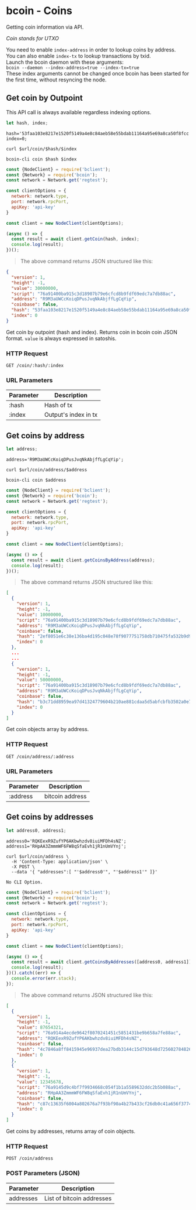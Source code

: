 # bcoin - Coins
Getting coin information via API.

*Coin stands for UTXO*

<aside class="info">
You need to enable <code>index-address</code> in order to lookup coins by address.<br>
You can also enable <code>index-tx</code> to lookup transactions by txid.<br>
Launch the bcoin daemon with these arguments:<br>
<code>bcoin --daemon --index-address=true --index-tx=true</code><br>
These index arguments cannot be changed once bcoin has been started for the first time, without resyncing the node.
</aside>


## Get coin by Outpoint

<aside class="info">
This API call is always available regardless indexing options.
</aside>

```javascript
let hash, index;
```

```shell--vars
hash='53faa103e8217e1520f5149a4e8c84aeb58e55bdab11164a95e69a8ca50f8fcc';
index=0;
```

```shell--curl
curl $url/coin/$hash/$index
```

```shell--cli
bcoin-cli coin $hash $index
```

```javascript
const {NodeClient} = require('bclient');
const {Network} = require('bcoin');
const network = Network.get('regtest');

const clientOptions = {
  network: network.type,
  port: network.rpcPort,
  apiKey: 'api-key'
}

const client = new NodeClient(clientOptions);

(async () => {
  const result = await client.getCoin(hash, index);
  console.log(result);
})();
```

> The above command returns JSON structured like this:

```json
{
  "version": 1,
  "height": -1,
  "value": 30000000,
  "script": "76a91400ba915c3d18907b79e6cfcd8b9fdf69edc7a7db88ac",
  "address": "R9M3aUWCcKoiqDPusJvqNkAbjffLgCqYip",
  "coinbase": false,
  "hash": "53faa103e8217e1520f5149a4e8c84aeb58e55bdab11164a95e69a8ca50f8fcc",
  "index": 0
}
```

Get coin by outpoint (hash and index). Returns coin in bcoin coin JSON format.
`value` is always expressed in satoshis.

### HTTP Request
`GET /coin/:hash/:index`

### URL Parameters
Parameter | Description
--------- | -----------
:hash     | Hash of tx
:index    | Output's index in tx



## Get coins by address

```javascript
let address;
```

```shell--vars
address='R9M3aUWCcKoiqDPusJvqNkAbjffLgCqYip';
```

```shell--curl
curl $url/coin/address/$address
```

```shell--cli
bcoin-cli coin $address
```

```javascript
const {NodeClient} = require('bclient');
const {Network} = require('bcoin');
const network = Network.get('regtest');

const clientOptions = {
  network: network.type,
  port: network.rpcPort,
  apiKey: 'api-key'
}

const client = new NodeClient(clientOptions);

(async () => {
  const result = await client.getCoinsByAddress(address);
  console.log(result);
})();
```

> The above command returns JSON structured like this:

```json
[
  {
    "version": 1,
    "height": -1,
    "value": 10000000,
    "script": "76a91400ba915c3d18907b79e6cfcd8b9fdf69edc7a7db88ac",
    "address": "R9M3aUWCcKoiqDPusJvqNkAbjffLgCqYip",
    "coinbase": false,
    "hash": "2ef8051e6c38e136ba4d195c048e78f9077751758db710475fa532b9d9489324",
    "index": 0
  },
  ...
  ...
  {
    "version": 1,
    "height": -1,
    "value": 50000000,
    "script": "76a91400ba915c3d18907b79e6cfcd8b9fdf69edc7a7db88ac",
    "address": "R9M3aUWCcKoiqDPusJvqNkAbjffLgCqYip",
    "coinbase": false,
    "hash": "b3c71dd8959ea97d41324779604b210ae881cdaa5d5abfcbfb3502a0e75c1283",
    "index": 0
  }
]
```

Get coin objects array by address.

### HTTP Request
`GET /coin/address/:address`

### URL Parameters
Parameter | Description
--------- | -----------
:address  | bitcoin address



## Get coins by addresses

```javascript
let address0, address1;
```

```shell--vars
address0='RQKEexR9ZufYP6AKbwhzdv8iuiMFDh4sNZ';
address1='RHpAA3ZmmmWF6FW8qSfaEvh1jR1nUmVYnj';
```

```shell--curl
curl $url/coin/address \
  -H 'Content-Type: application/json' \
  -X POST \
  --data '{ "addresses":[ "'$address0'", "'$address1'" ]}'
```

```shell--cli
No CLI Option.
```

```javascript
const {NodeClient} = require('bclient');
const {Network} = require('bcoin');
const network = Network.get('regtest');

const clientOptions = {
  network: network.type,
  port: network.rpcPort,
  apiKey: 'api-key'
}

const client = new NodeClient(clientOptions);

(async () => {
  const result = await client.getCoinsByAddresses([address0, address1]);
  console.log(result);
})().catch((err) => {
  console.error(err.stack);
});
```

> The above command returns JSON structured like this:

```json
[
  {
    "version": 1,
    "height": -1,
    "value": 87654321,
    "script": "76a914a4ecde9642f8070241451c5851431be9b658a7fe88ac",
    "address": "RQKEexR9ZufYP6AKbwhzdv8iuiMFDh4sNZ",
    "coinbase": false,
    "hash": "4c7846a8ff8415945e96937dea27bdb3144c15d793648d725602784826052586",
    "index": 0
  },
  {
    "version": 1,
    "height": -1,
    "value": 12345678,
    "script": "76a9145d9c4bf7f9934668c054f1b1a5589632ddc2b5b088ac",
    "address": "RHpAA3ZmmmWF6FW8qSfaEvh1jR1nUmVYnj",
    "coinbase": false,
    "hash": "c87c13635f6004a802676a7f93bf90a4b27b433cf26db0c41a656f377406f3e3",
    "index": 0
  }
]

```

Get coins by addresses, returns array of coin objects.

### HTTP Request
`POST /coin/address`

### POST Parameters (JSON)
Parameter | Description
--------- | -----------
addresses | List of bitcoin addresses
